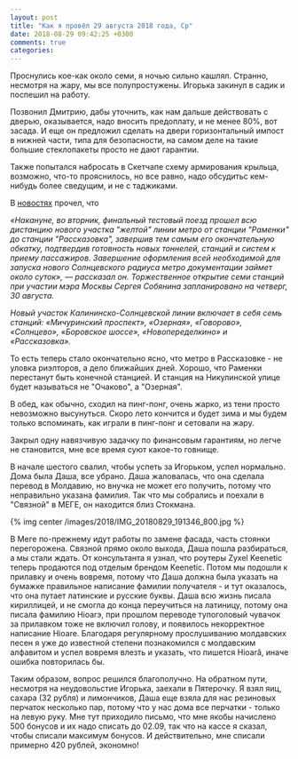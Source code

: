 ```yaml
---
layout: post
title: "Как я провёл 29 августа 2018 года, Ср"
date: 2018-08-29 09:42:25 +0300
comments: true
categories: 
---
```

Проснулись кое-как около семи, я ночью сильно кашлял. Странно, несмотря на жару, мы все полупростужены. Игорька закинул в садик и поспешил на работу.

Позвонил Дмитрию, дабы уточнить, как нам дальше действовать с дверью, оказывается, надо вносить предоплату, и не менее 80%, вот засада. И еще он предложил сделать на двери горизонтальный импост в нижней части, типа для безопасности, на самом деле на такие большие стеклопакеты просто не дают гарантии.

Также попытался набросать в Скетчапе схему армирования крыльца, возможно, что-то прояснилось, но все равно, надо обсудитьс кем-нибудь более сведущим, и не с таджиками.

В [новостях](https://moslenta.ru/city/sobyanin-otkroet-novyi-uchastok-zheltoi-linii-metro-29-08-2018.htm) прочел, что

*«Накануне, во вторник, финальный тестовый поезд прошел всю дистанцию нового участка "желтой" линии метро от станции "Раменки" до станции "Рассказовка", завершив тем самым его окончательную обкатку, подтвердив готовность новых тоннелей, станций и систем к приему пассажиров. Завершение оформления всей необходимой для запуска нового Солнцевского радиуса метро документации займет около суток», — рассказал он. Торжественное открытие семи станций при участии мэра Москвы Сергея Собянина запланировано на четверг, 30 августа.*

*Новый участок Калининско-Солнцевской линии включает в себя семь станций: «Мичуринский проспект», «Озерная», «Говорово», «Солнцево», «Боровское шоссе», «Новопеределкино» и «Рассказовка».*

То есть теперь стало окончательно ясно, что метро в Рассказовке - не уловка риэлторов, а дело ближайших дней. Хорошо, что Раменки перестанут быть конечной станцией. И станция на Никулинской улице будет называться не "Очаково", а "Озерная".

В обед, как обычно, сходил на пинг-понг, очень жарко, из тени просто невозможно высунуться. Скоро лето кончится и будет зима и мы будем только вспоминать, как играли в пинг-понг и сетовали на жару.

Закрыл одну навязчивую задачку по финансовым гарантиям, но легче не становится, мне все время суют какое-то говнище.

В начале шестого свалил, чтобы успеть за Игорьком, успел нормально. Дома была Даша, все убрано. Даша жаловалась, что она сделала перевод в Молдавию, но внучка не может его получить, потому что неправильно указана фамилия. Так что мы собрались и поехали в "Связной" в МЕГЕ, он находится близ Стокмана.

{% img center /images/2018/IMG_20180829_191346_800.jpg %}

В Меге по-прежнему идут работы по замене фасада, часть стоянки перегорожена. Связной прямо около выхода, Даша пошла разбираться, а мы стали ждать. От консультанта я узнал, что роутеры Zyxel Keenetic теперь продаются под отделым брендом Keenetic. Потом мы подошли к прилавку и очень вовремя, потому что Даша должна была указать на бумажке правильное написание фамилии получателя - и тут оказалось, что она путает латинские и русские буквы. Даша всю жизнь писала кириллицей, и не смогла до конца переучиться на латиницу, потому она писала фамилию Hioarэ, при прошлом переводе тупоголовый чувачок за прилавком тоже не включил голову, и появилось некорректное написание Hioare. Благодаря регулярному прослушиванию молдавских песен я уже до известной степени познакомился с молдавским алфавитом и успел вовремя влезть и указать, что пишется Hioară, иначе ошибка повторилась бы.

Таким образом, вопрос решился благополучно. На обратном пути, несмотря на неудовольстие Игорька, заехали в Пятерочку. Я взял яиц, сахара (32 рубля) и лимончиков, Даша еще взяла для нас резиновых перчаток несколько пар, потому что у нас дома все перчатки - только на левую руку. Мне тут приходило письмо, что мне якобы начислено 500 бонусов и их надо списать до 02.09, так что на кассе я сказал, чтобы списали максимум бонусов. И действительно, мне списали примерно 420 рублей, экономно!